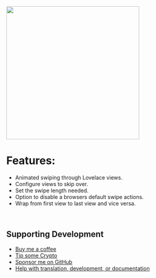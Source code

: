 <img src="https://github.com/maykar/lovelace-swipe-navigation/blob/master/example.gif?raw=true" width="350px">

# Features:
* Animated swiping through Lovelace views.
* Configure views to skip over.
* Set the swipe length needed.
* Option to disable a browsers default swipe actions.
* Wrap from first view to last view and vice versa.

<br>

## Supporting Development
- [Buy me a coffee](https://www.buymeacoffee.com/FgwNR2l)
- [Tip some Crypto](https://github.com/sponsors/maykar)
- [Sponsor me on GitHub](https://github.com/sponsors/maykar)
- [Help with translation, development, or documentation](https://github.com/maykar/plex_assistant)
